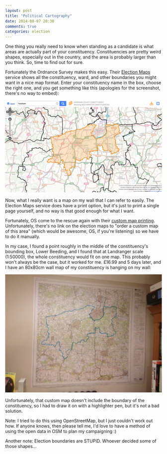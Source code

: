 ```yaml
---
layout: post
title: "Political Cartography"
date: 2014-08-07 20:30
comments: true
categories: election
---
```

One thing you really need to know when standing as a candidate is what areas are actually part of your constituency. Constituencies are pretty weird shapes, especially out in the country, and the area is probably larger than you think. So, time to find out for sure.

Fortunately the Ordnance Survey makes this easy. Their [Election Maps](http://www.ordnancesurvey.co.uk/election-maps/gb/) service shows all the constituency, ward, and other boundaries you might want in a nice map format. Enter your constituency name in the box, choose the right one, and you get something like this (apologies for the screenshot, there's no way to embed):

![Horsham constituency OS map](/images/horsham_constituency.png)

Now, what I really want is a map on my wall that I can refer to easily. The Election Maps service does have a print option, but it's just to print a single page yourself, and no way is that good enough for what I want.

Fortunately, OS come to the rescue again with their [custom map printing](https://www.ordnancesurvey.co.uk/shop/custom-made-maps.html). Unfortunately, there's no link on the election maps to "order a custom map of this area" (which would be awesome, OS, if you're listening) so we have to do it manually.

In my case, I found a point roughly in the middle of the constituency's bounding box, Lower Beeding, and I found that at Landranger scale (1:50000), the whole constituency would fit on one map. This probably won't always be the case, but it worked for me. £16.99 and 5 days later, and I have an 80x80cm wall map of my constituency is hanging on my wall:

![Horsham constituency wall map](/images/wall_map.jpg)

Unfortunately, that custom map doesn't include the boundary of the constituency, so I had to draw it on with a highlighter pen, but it's not a bad solution.

Note: I tried to do this using OpenStreetMap, but I just couldn't work out how. If anyone knows, then please tell me, I'd love to have a method of using the open data in OSM to plan my campaigning :)

Another note: Election boundaries are STUPID. Whoever decided some of those shapes... 